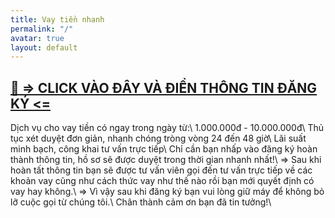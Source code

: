 ```yaml
---
title: Vay tiền nhanh
permalink: "/"
avatar: true
layout: default
---
```


##                                                  [🚀 => CLICK VÀO ĐÂY VÀ ĐIỀN THÔNG TIN ĐĂNG KÝ <=](https://doctordong.vn)
Dịch vụ cho vay tiền có ngay trong ngày từ:\\
   1.000.000đ - 10.000.000đ\\
Thủ tục xét duyệt đơn giản, nhanh chóng tròng vòng 24 đến 48 giờ\\
Lãi suất minh bạch, công khai tư vấn trực tiếp\\
Chỉ cần bạn nhấp vào đăng ký hoàn thành thông tin, hồ sơ sẽ được duyệt trong thời gian nhanh nhất!\\
=> Sau khi hoàn tất thông tin bạn sẽ được tư vấn viên gọi đến tư vấn trực tiếp về các khoản vay cũng như cách thức vay như thế nào rồi bạn mới quyết định có vay hay không.\\
=> Vì vậy sau khi đăng ký bạn vui lòng giữ máy để không bỏ lỡ cuộc gọi từ chúng tôi.\\
Chân thành cảm ơn bạn đã tin tưởng!\\
